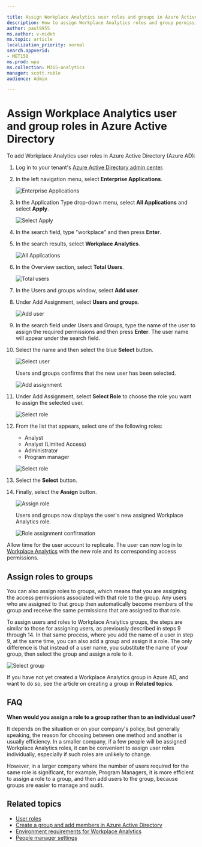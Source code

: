 ```yaml
---

title: Assign Workplace Analytics user roles and groups in Azure Active Directory (AAD)
description: How to assign Workplace Analytics roles and group permissions in Azure Active Directory (AAD)
author: paul9955
ms.author: v-mideh
ms.topic: article
localization_priority: normal 
search.appverid:
- MET150
ms.prod: wpa
ms.collection: M365-analytics
manager: scott.ruble
audience: Admin

---
```


# Assign Workplace Analytics user and group roles in Azure Active Directory

To add Workplace Analytics user roles in Azure Active Directory (Azure AD):

1. Log in to your tenant's [Azure Active Directory admin center](https://aad.portal.azure.com).

2. In the left navigation menu, select **Enterprise Applications**.

    ![Enterprise Applications](../images/WpA/Use/enterprise-applications-1.png)

3. In the Application Type drop-down menu, select **All Applications** and select **Apply**.

    ![Select Apply](../images/WpA/Use/apply-button_90.png)

4. In the search field, type "workplace" and then press **Enter**.

5. In the search results, select **Workplace Analytics**.

    ![All Applications](../images/WpA/Use/all-applications-2.png)

6. In the Overview section, select **Total Users**.

    ![Total users](../images/WpA/Use/total-users-3.png)

7. In the Users and groups window, select **Add user**.

8. Under Add Assignment, select **Users and groups**.

   ![Add user](../images/WpA/Use/add-user-4.png)

9. In the search field under Users and Groups, type the name of the user to assign the required permissions and then press **Enter**. The user name will appear under the search field.

10. Select the name and then select the blue **Select** button.

      ![Select user](../images/WpA/Use/select-user-5.png)

    Users and groups confirms that the new user has been selected.

       ![Add assignment](../images/WpA/Use/user-selected-6.png)

11. Under Add Assignment, select **Select Role** to choose the role you want to assign the selected user.

      ![Select role](../images/WpA/Use/select-role-7.png)

12. From the list that appears, select one of the following roles:

    * Analyst
    * Analyst (Limited Access)
    * Administrator
    * Program manager

    ![Select role](../images/WpA/Use/select-role-8.png)

13. Select the **Select** button.

14. Finally, select the **Assign** button.

     ![Assign role](../images/WpA/Use/assign-role-9.png)

    Users and groups now displays the user's new assigned Workplace Analytics role.

       ![Role assignment confirmation](../images/WpA/Use/new-role-assigned-10.png)

Allow time for the user account to replicate. The user can now log in to [Workplace Analytics](https://workplaceanalytics.office.com) with the new role and its corresponding access permissions.

## Assign roles to groups

You can also assign roles to groups, which means that you are assigning the access permissions associated with that role to the group. Any users who are assigned to that group then automatically become members of the group and receive the same permissions that are assigned to that role.

To assign users and roles to Workplace Analytics groups, the steps are similar to those for assigning users, as previously described in steps 9 through 14. In that same process, where you add the name of a user in step 9, at the same time, you can also add a group and assign it a role. The only difference is that instead of a user name, you substitute the name of your group, then select the group and assign a role to it.

   ![Select group](../images/WpA/Use/select-group-b.png)

If you have not yet created a Workplace Analytics group in Azure AD, and want to do so, see the article on creating a group in **Related topics**.

## FAQ

**When would you assign a role to a group rather than to an individual user?**

It depends on the situation or on your company's policy, but generally speaking, the reason for choosing between one method and another is usually efficiency. In a smaller company, if a few people will be assigned Workplace Analytics roles, it can be convenient to assign user roles individually, especially if such roles are unlikely to change.

However, in a larger company where the number of users required for the same role is significant, for example, Program Managers, it is more efficient to assign a role to a group, and then add users to the group, because groups are easier to manage and audit.

## Related topics

* [User roles](../use/user-roles.md)
* [Create a group and add members in Azure Active Directory](https://docs.microsoft.com/azure/active-directory/fundamentals/active-directory-groups-create-azure-portal)
* [Environment requirements for Workplace Analytics](../setup/environment-requirements.md)
* [People manager settings](#manager-settings)
